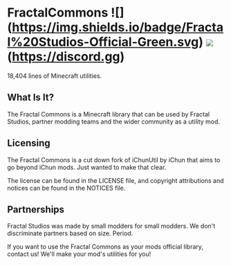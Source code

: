 # FractalCommons ![] (https://img.shields.io/badge/Fractal%20Studios-Official-Green.svg) ![](https://img.shields.io/badge/Discord-Fractal%20Dev-738bd7.svg)(https://discord.gg)

18,404 lines of Minecraft utilities.

## What Is It?

The Fractal Commons is a Minecraft library that can be used by Fractal Studios, partner modding teams and the wider community as a utility mod.

## Licensing

The Fractal Commons is a cut down fork of iChunUtil by iChun that aims to go beyond iChun mods. Just wanted to make that clear.

The license can be found in the LICENSE file, and copyright attributions and notices can be found in the NOTICES file.

## Partnerships

Fractal Studios was made by small modders for small modders. We don't discriminate partners based on size. Period.

If you want to use the Fractal Commons as your mods official library, contact us! We'll make your mod's utilities for you!
